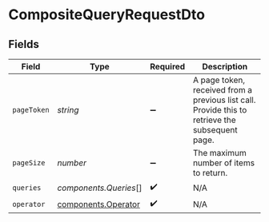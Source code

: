 # CompositeQueryRequestDto


## Fields

| Field                                                                                           | Type                                                                                            | Required                                                                                        | Description                                                                                     |
| ----------------------------------------------------------------------------------------------- | ----------------------------------------------------------------------------------------------- | ----------------------------------------------------------------------------------------------- | ----------------------------------------------------------------------------------------------- |
| `pageToken`                                                                                     | *string*                                                                                        | :heavy_minus_sign:                                                                              | A page token, received from a previous list call. Provide this to retrieve the subsequent page. |
| `pageSize`                                                                                      | *number*                                                                                        | :heavy_minus_sign:                                                                              | The maximum number of items to return.                                                          |
| `queries`                                                                                       | *components.Queries*[]                                                                          | :heavy_check_mark:                                                                              | N/A                                                                                             |
| `operator`                                                                                      | [components.Operator](../../models/components/operator.md)                                      | :heavy_check_mark:                                                                              | N/A                                                                                             |
